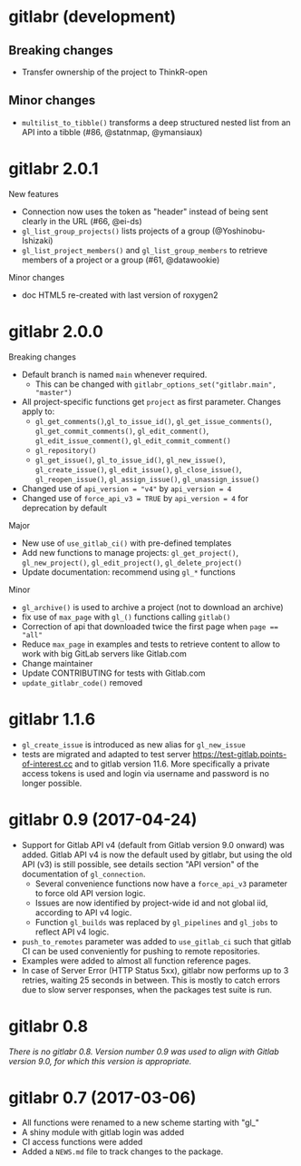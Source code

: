 # gitlabr (development)

## Breaking changes

* Transfer ownership of the project to ThinkR-open

## Minor changes

* `multilist_to_tibble()` transforms a deep structured nested list from an API into a tibble (#86, @statnmap, @ymansiaux)

# gitlabr 2.0.1

New features

* Connection now uses the token as "header" instead of being sent clearly in the URL (#66, @ei-ds) 
* `gl_list_group_projects()` lists projects of a group (@Yoshinobu-Ishizaki)
* `gl_list_project_members()` and `gl_list_group_members` to retrieve members of a project or a group (#61, @datawookie)

Minor changes

* doc HTML5 re-created with last version of roxygen2


# gitlabr 2.0.0

Breaking changes

* Default branch is named `main` whenever required.
  + This can be changed with `gitlabr_options_set("gitlabr.main", "master")`
* All project-specific functions get `project` as first parameter. Changes apply to:
  + `gl_get_comments()`,`gl_to_issue_id()`, `gl_get_issue_comments()`, `gl_get_commit_comments()`,
  `gl_edit_comment()`, `gl_edit_issue_comment()`, `gl_edit_commit_comment()`
  + `gl_repository()`
  + `gl_get_issue()`, `gl_to_issue_id()`, `gl_new_issue()`, `gl_create_issue()`, `gl_edit_issue()`, `gl_close_issue()`,
  `gl_reopen_issue()`, `gl_assign_issue()`, `gl_unassign_issue()`
* Changed use of `api_version = "v4"` by `api_version = 4`
* Changed use of `force_api_v3 = TRUE` by `api_version = 4` for deprecation by default

Major

* New use of `use_gitlab_ci()` with pre-defined templates
* Add new functions to manage projects: `gl_get_project()`, `gl_new_project()`, `gl_edit_project()`,
 `gl_delete_project()`
* Update documentation: recommend using `gl_*` functions

Minor

* `gl_archive()` is used to archive a project (not to download an archive)
* fix use of `max_page` with `gl_()` functions calling `gitlab()`
* Correction of api that downloaded twice the first page when `page == "all"`
* Reduce `max_page` in examples and tests to retrieve content to allow to work with big GitLab servers like Gitlab.com
* Change maintainer
* Update CONTRIBUTING for tests with Gitlab.com
* `update_gitlabr_code()` removed


# gitlabr 1.1.6

* `gl_create_issue` is introduced as new alias for `gl_new_issue`
* tests are migrated and adapted to test server https://test-gitlab.points-of-interest.cc and to gitlab version 11.6. More specifically a private access tokens is used and login via username and password is no longer possible.

# gitlabr 0.9 (2017-04-24)

* Support for Gitlab API v4 (default from Gitlab version 9.0 onward) was added. Gitlab API v4 is now the default used by gitlabr, but using the old API (v3) is still possible, see details section "API version" of the documentation of `gl_connection`.
  * Several convenience functions now have a `force_api_v3` parameter to force old API version logic.
  * Issues are now identified by project-wide id and not global iid, according to API v4 logic.
  * Function `gl_builds` was replaced by `gl_pipelines` and `gl_jobs` to reflect API v4 logic.
* `push_to_remotes` parameter was added to `use_gitlab_ci` such that gitlab CI can be used conveniently for pushing to remote repositories.
* Examples were added to almost all function reference pages.
* In case of Server Error (HTTP Status 5xx), gitlabr now performs up to 3 retries, waiting 25 seconds in between. This is mostly to catch errors due to slow server responses, when the packages test suite is run.


# gitlabr 0.8

*There is no gitlabr 0.8. Version number 0.9 was used to align with Gitlab version 9.0, for which this version is appropriate.*

# gitlabr 0.7 (2017-03-06)

* All functions were renamed to a new scheme starting with "gl_"
* A shiny module with gitlab login was added
* CI access functions were added
* Added a `NEWS.md` file to track changes to the package.



